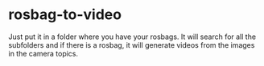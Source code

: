 # rosbag-to-video
Just put it in a folder where you have your rosbags. It will search for all the subfolders and if there is a rosbag, it will generate videos from the images in the camera topics. 
